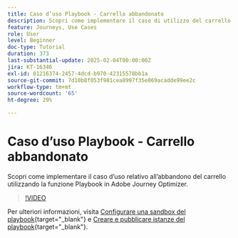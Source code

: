 ```yaml
---
title: Caso d’uso Playbook - Carrello abbandonato
description: Scopri come implementare il caso di utilizzo del carrello abbandonato utilizzando la funzione Playbook in Adobe Journey Optimizer (AJO).
feature: Journeys, Use Cases
role: User
level: Beginner
doc-type: Tutorial
duration: 373
last-substantial-update: 2025-02-04T00:00:00Z
jira: KT-16346
exl-id: 01216374-2457-4dcd-b970-42315578bb1a
source-git-commit: 7d10b8f053f981cea8997f35e069acadde99ee2c
workflow-type: tm+mt
source-wordcount: '65'
ht-degree: 29%

---
```


# Caso d’uso Playbook - Carrello abbandonato

Scopri come implementare il caso d’uso relativo all’abbandono del carrello utilizzando la funzione Playbook in Adobe Journey Optimizer.

>[!VIDEO](https://video.tv.adobe.com/v/3443972/?learn=on&enablevpops&captions=ita)

Per ulteriori informazioni, visita [Configurare una sandbox del playbook](https://experienceleague.adobe.com/it/docs/platform-learn/tutorials/use-case-playbooks/configure-a-playbook-sandbox){target="_blank"} e [Creare e pubblicare istanze del playbook](https://experienceleague.adobe.com/it/docs/platform-learn/tutorials/use-case-playbooks/create-and-publish-a-playbook-instance){target="_blank"}.
